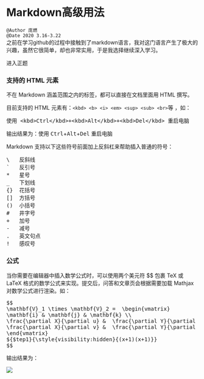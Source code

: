 # Markdown高级用法
`@Author 庞燃`         
`@Date 2020 3.16-3.22`    
之前在学习github的过程中接触到了markdown语言，我对这门语言产生了极大的兴趣，虽然它很简单，却也非常实用，于是我选择继续深入学习。


进入正题

<h3>支持的 HTML 元素</h3>
<p>不在 Markdown 涵盖范围之内的标签，都可以直接在文档里面用 HTML 撰写。</p>
<p>目前支持的 HTML 元素有：<code>&lt;kbd&gt; &lt;b&gt; &lt;i&gt; &lt;em&gt; &lt;sup&gt; &lt;sub&gt; &lt;br&gt;</code>等 ，如：</p>
<pre>使用 &lt;kbd&gt;Ctrl&lt;/kbd&gt;+&lt;kbd&gt;Alt&lt;/kbd&gt;+&lt;kbd&gt;Del&lt;/kbd&gt; 重启电脑</pre>

输出结果为：使用 <kbd>Ctrl</kbd>+<kbd>Alt</kbd>+<kbd>Del</kbd> 重启电脑

Markdown 支持以下这些符号前面加上反斜杠来帮助插入普通的符号：</p>

<pre>\   反斜线
`   反引号
*   星号
_   下划线
{}  花括号
[]  方括号
()  小括号
#   井字号
+   加号
-   减号
.   英文句点
!   感叹号</pre>

<h3>公式</h3>
<p>当你需要在编辑器中插入数学公式时，可以使用两个美元符 $$ 包裹 TeX 或 LaTeX 格式的数学公式来实现。提交后，问答和文章页会根据需要加载 Mathjax 对数学公式进行渲染。如：</p>

<pre>$$
\mathbf{V}_1 \times \mathbf{V}_2 =  \begin{vmatrix} 
\mathbf{i} &amp; \mathbf{j} &amp; \mathbf{k} \\
\frac{\partial X}{\partial u} &amp;  \frac{\partial Y}{\partial u} &amp; 0 \\
\frac{\partial X}{\partial v} &amp;  \frac{\partial Y}{\partial v} &amp; 0 \\
\end{vmatrix}
${$tep1}{\style{visibility:hidden}{(x+1)(x+1)}}
$$</pre>
<p>输出结果为：</p>
<img src="https://www.runoob.com/wp-content/uploads/2019/03/1061D800-D44C-436D-A1EA-1CBDA95A5209.jpg">
